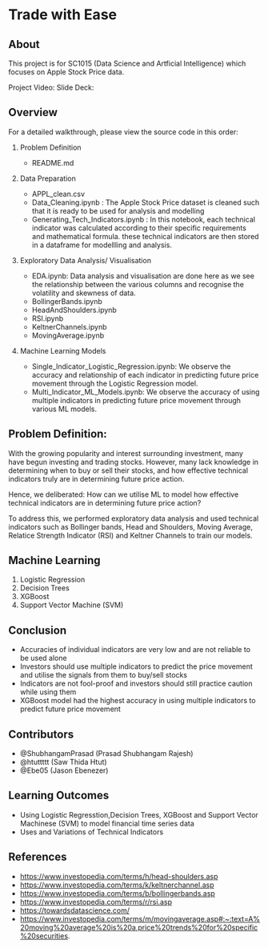 # Trade with Ease

## About
This project is for SC1015 (Data Science and Artficial Intelligence) which focuses on Apple Stock Price data.

Project Video: 
Slide Deck: 

## Overview
For a detailed walkthrough, please view the source code in this order:
1. Problem Definition
    - README.md

2. Data Preparation
    - APPL_clean.csv
    - Data_Cleaning.ipynb : The Apple Stock Price dataset is cleaned such that it is ready to be used for analysis and modelling
    - Generating_Tech_Indicators.ipynb : In this notebook, each technical indicator was calculated according to their specific requirements and mathematical formula. these technical indicators are then stored in a dataframe for modellling and analysis.

3. Exploratory Data Analysis/ Visualisation
    - EDA.ipynb: Data analysis and visualisation are done here as we see the relationship between the various columns and recognise the volatility and skewness of data. 
    - BollingerBands.ipynb
    - HeadAndShoulders.ipynb
    - RSI.ipynb
    - KeltnerChannels.ipynb
    - MovingAverage.ipynb

4. Machine Learning Models
    - Single_Indicator_Logistic_Regression.ipynb: We observe the accuracy and relationship of each indicator in predicting future price movement through the Logistic Regression model.
    - Multi_Indicator_ML_Models.ipynb: We observe the accuracy of using multiple indicators in predicting future price movement through various ML models. 


## Problem Definition:
With the growing popularity and interest surrounding investment, many have begun investing and trading stocks. However, many lack knowledge in determining when to buy or sell their stocks, and how effective technical indicators truly are in determining future price action.

Hence, we deliberated:
How can we utilise ML to model how effective technical indicators are in determining future price action? 

To address this, we performed exploratory data analysis and used technical indicators such as Bollinger bands, Head and Shoulders, Moving Average, Relatice Strength Indicator (RSI) and Keltner Channels to train our models. 

## Machine Learning
1. Logistic Regression
2. Decision Trees
3. XGBoost
4. Support Vector Machine (SVM)

## Conclusion
- Accuracies of individual indicators are very low and are not reliable to be used alone 
- Investors should use multiple indicators to predict the price movement and utilise the signals from them to buy/sell stocks
- Indicators are not fool-proof and investors should still practice caution while using them
- XGBoost model had the highest accuracy in using multiple indicators to predict future price movement 

## Contributors
- @ShubhangamPrasad (Prasad Shubhangam Rajesh)
- @htuttttt (Saw Thida Htut)
- @Ebe05 (Jason Ebenezer)

## Learning Outcomes
- Using Logistic Regresstion,Decision Trees, XGBoost and Support Vector Machinese (SVM) to model financial time series data
- Uses and Variations of Technical Indicators

## References
- https://www.investopedia.com/terms/h/head-shoulders.asp
- https://www.investopedia.com/terms/k/keltnerchannel.asp
- https://www.investopedia.com/terms/b/bollingerbands.asp
- https://www.investopedia.com/terms/r/rsi.asp
- https://towardsdatascience.com/
- https://www.investopedia.com/terms/m/movingaverage.asp#:~:text=A%20moving%20average%20is%20a,price%20trends%20for%20specific%20securities.





